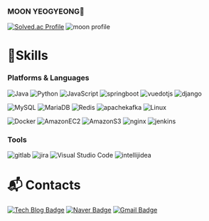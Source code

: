 ### MOON YEOGYEONG👋

[![Solved.ac Profile](http://mazassumnida.wtf/api/v2/generate_badge?boj=yeokyung502)](https://solved.ac/yeokyung502/)
![moon profile](http://mazandi.herokuapp.com/api?handle=yeokyung502&theme=warm)
# 💪Skills
### Platforms & Languages
![Java](https://img.shields.io/badge/Java-007396.svg?&style=for-the-badge&logo=Java&logoColor=white)
![Python](https://img.shields.io/badge/Python-3776AB.svg?&style=for-the-badge&logo=Python&logoColor=white)
![JavaScript](https://img.shields.io/badge/JavaScript-F7DF1E.svg?&style=for-the-badge&logo=JavaScript&logoColor=white)
![springboot](https://img.shields.io/badge/springboot-6DB33F.svg?&style=for-the-badge&logo=springboot&logoColor=white)
![vuedotjs](https://img.shields.io/badge/vuedotjs-4FC08D.svg?&style=for-the-badge&logo=vuedotjs&logoColor=white)
![django](https://img.shields.io/badge/django-092E20.svg?&style=for-the-badge&logo=django&logoColor=white)

![MySQL](https://img.shields.io/badge/MySQL-4479A1.svg?&style=for-the-badge&logo=MySQL&logoColor=white)
![MariaDB](https://img.shields.io/badge/MariaDB-003545.svg?&style=for-the-badge&logo=MariaDB&logoColor=white)
![Redis](https://img.shields.io/badge/Redis-DC382D.svg?&style=for-the-badge&logo=Redis&logoColor=white)
![apachekafka](https://img.shields.io/badge/apachekafka-231F20.svg?&style=for-the-badge&logo=apachekafka&logoColor=white)
![Linux](https://img.shields.io/badge/Linux-FCC624.svg?&style=for-the-badge&logo=Linux&logoColor=white)

![Docker](https://img.shields.io/badge/Docker-2496ED.svg?&style=for-the-badge&logo=TypeScript&logoColor=white)
![AmazonEC2](https://img.shields.io/badge/AmazonEC2-FF9900.svg?&style=for-the-badge&logo=AmazonEC2&logoColor=white)
![AmazonS3](https://img.shields.io/badge/AmazonS3-569A31.svg?&style=for-the-badge&logo=AmazonS3&logoColor=white)
![nginx](https://img.shields.io/badge/nginx-009639.svg?&style=for-the-badge&logo=nginx&logoColor=white)
![jenkins](https://img.shields.io/badge/jenkins-D24939.svg?&style=for-the-badge&logo=jenkins&logoColor=white)

### Tools
![gitlab](https://img.shields.io/badge/gitlab-FC6D26.svg?&style=for-the-badge&logo=gitlab&logoColor=white)
![jira](https://img.shields.io/badge/jira-0052CC.svg?&style=for-the-badge&logo=jira%20IDE&logoColor=white)
![Visual Studio Code](https://img.shields.io/badge/Visual%20Studio%20Code-007ACC.svg?&style=for-the-badge&logo=Visual%20Studio%20Code&logoColor=white)
![intellijidea](https://img.shields.io/badge/intellijidea-000000.svg?&style=for-the-badge&logo=intellijidea&logoColor=white)

 
# :mailbox_with_mail: Contacts
[![Tech Blog Badge](http://img.shields.io/badge/velog-20C997?style=flat-square&logo=velog&logoColor=white&link=https://velog.io/@nana-moon)](https://velog.io/@nana-moon)
[![Naver Badge](https://img.shields.io/badge/Naver-03C75A?style=flat-square&logo=Naver&logoColor=white&link=mailto:logbymoon@naver.com)](mailto:rlatngus1691@naver.com)
[![Gmail Badge](https://img.shields.io/badge/Gmail-d14836?style=flat-square&logo=Gmail&logoColor=white&link=mailto:yeokyung502@gmail.com)](mailto:kimsh1691@gmail.com)
<!--
**nana-moon/nana-moon** is a ✨ _special_ ✨ repository because its `README.md` (this file) appears on your GitHub profile.

Here are some ideas to get you started:

- 🔭 I’m currently working on ...
- 🌱 I’m currently learning ...
- 👯 I’m looking to collaborate on ...
- 🤔 I’m looking for help with ...
- 💬 Ask me about ...
- 📫 How to reach me: ...
- 😄 Pronouns: ...
- ⚡ Fun fact: ...
-->
